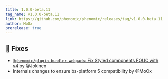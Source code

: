 ```yaml
---
title: 1.0.0-beta.11
tag_name: v1.0.0-beta.11
link: https://github.com/phenomic/phenomic/releases/tag/v1.0.0-beta.11
author: MoOx
prerelease: true
---
```


## 💪 Fixes

- [`@phenomic/plugin-bundler-webpack`: Fix Styled components FOUC with v4](https://github.com/phenomic/phenomic/commit/1cf635b)
  by @Jokinen
- Internals changes to ensure bs-platform 5 compatibility by @MoOx
